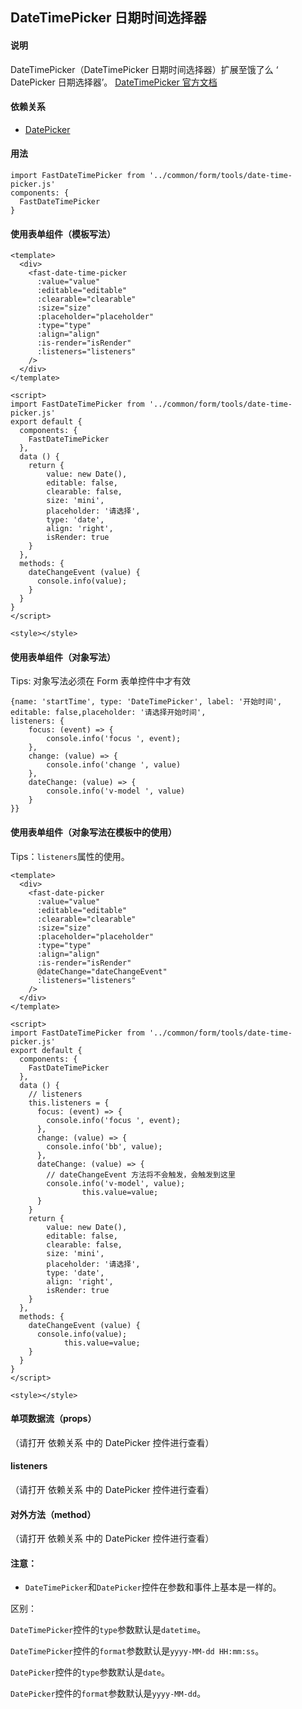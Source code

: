 ## DateTimePicker 日期时间选择器

#### 说明
DateTimePicker（DateTimePicker 日期时间选择器）扩展至饿了么 ‘ DatePicker 日期选择器’。
[DateTimePicker 官方文档](https://element.eleme.cn/#/zh-CN/component/datetime-picker)

#### 依赖关系
- [ DatePicker](https://github.com/zhangh-design/vue-frame/tree/master/document/form/tools/DatePicker)

#### 用法

```
import FastDateTimePicker from '../common/form/tools/date-time-picker.js'
components: {
  FastDateTimePicker
}
```

#### 使用表单组件（模板写法）

```
<template>
  <div>
    <fast-date-time-picker
      :value="value"
      :editable="editable"
      :clearable="clearable"
      :size="size"
      :placeholder="placeholder"
      :type="type"
      :align="align"
      :is-render="isRender"
      :listeners="listeners"
    />
  </div>
</template>

<script>
import FastDateTimePicker from '../common/form/tools/date-time-picker.js'
export default {
  components: {
    FastDateTimePicker
  },
  data () {
    return {
        value: new Date(),
        editable: false,
        clearable: false,
        size: 'mini',
        placeholder: '请选择',
        type: 'date',
        align: 'right',
        isRender: true
    }
  },
  methods: {
    dateChangeEvent (value) {
      console.info(value);
    }
  }
}
</script>

<style></style>

```

#### 使用表单组件（对象写法）

Tips: 对象写法必须在 Form 表单控件中才有效

```
{name: 'startTime', type: 'DateTimePicker', label: '开始时间',
editable: false,placeholder: '请选择开始时间',
listeners: {
    focus: (event) => {
        console.info('focus ', event);
    },
    change: (value) => {
        console.info('change ', value)
    },
    dateChange: (value) => {
        console.info('v-model ', value)
    }
}}
```

#### 使用表单组件（对象写法在模板中的使用）

Tips：`listeners`属性的使用。

```
<template>
  <div>
    <fast-date-picker
      :value="value"
      :editable="editable"
      :clearable="clearable"
      :size="size"
      :placeholder="placeholder"
      :type="type"
      :align="align"
      :is-render="isRender"
      @dateChange="dateChangeEvent"
      :listeners="listeners"
    />
  </div>
</template>

<script>
import FastDateTimePicker from '../common/form/tools/date-time-picker.js'
export default {
  components: {
    FastDateTimePicker
  },
  data () {
    // listeners
    this.listeners = {
      focus: (event) => {
        console.info('focus ', event);
      },
      change: (value) => {
        console.info('bb', value);
      },
      dateChange: (value) => {
        // dateChangeEvent 方法将不会触发，会触发到这里
        console.info('v-model', value);
				this.value=value;
      }
    }
    return {
        value: new Date(),
        editable: false,
        clearable: false,
        size: 'mini',
        placeholder: '请选择',
        type: 'date',
        align: 'right',
        isRender: true
    }
  },
  methods: {
    dateChangeEvent (value) {
      console.info(value);
			this.value=value;
    }
  }
}
</script>

<style></style>
```



#### 单项数据流（props）
（请打开 依赖关系 中的 DatePicker 控件进行查看）

#### listeners
（请打开 依赖关系 中的 DatePicker 控件进行查看）

#### 对外方法（method）
（请打开 依赖关系 中的 DatePicker 控件进行查看）

#### 注意：

- `DateTimePicker`和`DatePicker`控件在参数和事件上基本是一样的。

区别：

`DateTimePicker`控件的`type`参数默认是`datetime`。

`DateTimePicker`控件的`format`参数默认是`yyyy-MM-dd HH:mm:ss`。

`DatePicker`控件的`type`参数默认是`date`。

`DatePicker`控件的`format`参数默认是`yyyy-MM-dd`。
